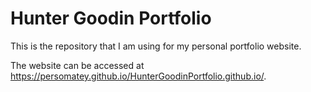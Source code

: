 # Hunter Goodin Portfolio

This is the repository that I am using for my personal portfolio website. 

The website can be accessed at https://persomatey.github.io/HunterGoodinPortfolio.github.io/. 
